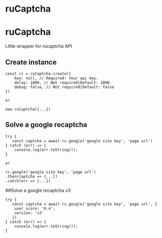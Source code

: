 # ruCaptcha

# ruCaptcha
Little wrapper for rucaptcha API

## Create instance
```
const rc = ruCaptcha.create({
    key: null, // Required: Your api key.
    delay: 1000, // Not required|Default: 1000
    debug: false, // Not required|Default: false
})
 
or
 
new ruCaptcha({...})
```
## Solve a google recaptcha
```
try {
   const captcha = await rc.google('google site key', 'page url')
} catch (err) => {
    console.log(err.toString());
}
 
or
  
rc.google('google site key', 'page url')
.then(captcha => {...})
.catch(err => {...})
```

##Solve a google recaptcha v3
```
try {
   const captcha = await rc.google('google site key', 'page url', {
    user_score: '0.4',
    version: 'v3'
   })
} catch (err) => {
    console.log(err.toString());
}
```